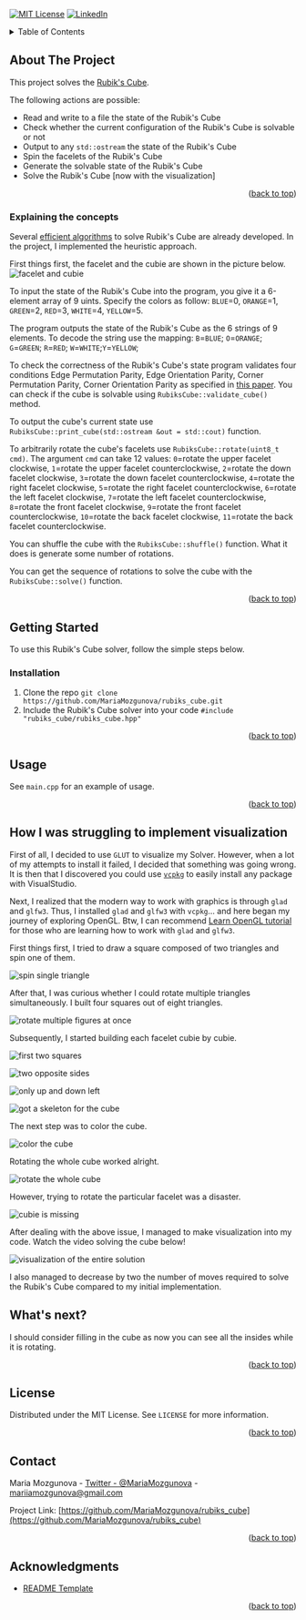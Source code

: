 <div id="top"></div>



<!-- PROJECT SHIELDS -->
[![MIT License][license-shield]][license-url]
[![LinkedIn][linkedin-shield]][linkedin-url]



<!-- TABLE OF CONTENTS -->
<details>
  <summary>Table of Contents</summary>
  <ol>
    <li>
      <a href="#about-the-project">About The Project</a>
      <ul>
        <li><a href="#explaining-the-concepts">Explaining the concepts</a></li>
      </ul>
    </li>
    <li>
      <a href="#getting-started">Getting Started</a>
      <ul>
        <li><a href="#installation">Installation</a></li>
      </ul>
    </li>
    <li><a href="#usage">Usage</a></li>
    <li><a href="#how-i-was-struggling-to-implement-visualization">How I was struggling to implement visualization</a></li>
    <li><a href="#whats-next">What's next?</a></li>
    <li><a href="#license">License</a></li>
    <li><a href="#contact">Contact</a></li>
    <li><a href="#acknowledgments">Acknowledgments</a></li>
  </ol>
</details>



<!-- ABOUT THE PROJECT -->
## About The Project

This project solves the [Rubik's Cube](https://en.wikipedia.org/wiki/Rubik%27s_Cube).

The following actions are possible:

- Read and write to a file the state of the Rubik's Cube
- Check whether the current configuration of the Rubik's Cube is solvable or not
- Output to any `std::ostream` the state of the Rubik's Cube
- Spin the facelets of the Rubik's Cube
- Generate the solvable state of the Rubik's Cube
- Solve the Rubik's Cube [now with the visualization]

<p align="right">(<a href="#top">back to top</a>)</p>



### Explaining the concepts

Several [efficient algorithms](https://en.wikipedia.org/wiki/Optimal_solutions_for_Rubik%27s_Cube) to solve Rubik's Cube are already developed. In the project, I implemented the heuristic approach.

First things first, the facelet and the cubie are shown in the picture below.
![facelet and cubie](https://github.com/MariaMozgunova/pictures/blob/master/facelet_and_cubie.png?raw=true)

To input the state of the Rubik's Cube into the program, you give it a 6-element array of 9 uints. Specify the colors as follow: `BLUE`=0, `ORANGE`=1, `GREEN`=2, `RED`=3, `WHITE`=4, `YELLOW`=5.

The program outputs the state of the Rubik's Cube as the 6 strings of 9 elements. To decode the string use the mapping: `B`=`BLUE`; `O`=`ORANGE`; `G`=`GREEN`; `R`=`RED`; `W`=`WHITE`;`Y`=`YELLOW`;

To check the correctness of the Rubik's Cube's state program validates four conditions Edge Permutation Parity, Edge Orientation Parity, Corner Permutation Parity, Corner Orientation Parity as specified in [this paper](http://www.math.rwth-aachen.de/~Martin.Schoenert/Cube-Lovers/David_Vanderschel__Orbit_Classification.html). You can check if the cube is solvable using `RubiksCube::validate_cube()` method.

To output the cube's current state use `RubiksCube::print_cube(std::ostream &out = std::cout)` function.

To arbitrarily rotate the cube's facelets use `RubiksCube::rotate(uint8_t cmd)`. The argument `cmd` can take 12 values: 
`0`=rotate the upper facelet clockwise, 
`1`=rotate the upper facelet counterclockwise, 
`2`=rotate the down facelet clockwise, 
`3`=rotate the down facelet counterclockwise, 
`4`=rotate the right facelet clockwise, 
`5`=rotate the right facelet counterclockwise, 
`6`=rotate the left facelet clockwise, 
`7`=rotate the left facelet counterclockwise, 
`8`=rotate the front facelet clockwise, 
`9`=rotate the front facelet counterclockwise, 
`10`=rotate the back facelet clockwise, 
`11`=rotate the back facelet counterclockwise.

You can shuffle the cube with the `RubiksCube::shuffle()` function. What it does is generate some number of rotations.

You can get the sequence of rotations to solve the cube with the `RubiksCube::solve()` function. 

<p align="right">(<a href="#top">back to top</a>)</p>



<!-- GETTING STARTED -->
## Getting Started

To use this Rubik's Cube solver, follow the simple steps below.

### Installation

1. Clone the repo `git clone https://github.com/MariaMozgunova/rubiks_cube.git`
2. Include the Rubik's Cube solver into your code `#include "rubiks_cube/rubiks_cube.hpp"`

<p align="right">(<a href="#top">back to top</a>)</p>



<!-- USAGE EXAMPLES -->
## Usage

See `main.cpp` for an example of usage.

<p align="right">(<a href="#top">back to top</a>)</p>



<!-- VISUALIZATION JOURNEY -->
## How I was struggling to implement visualization

First of all, I decided to use `GLUT` to visualize my Solver. However, when a lot of my attempts to install it failed, I decided that something was going wrong. It is then that I discovered you could use [`vcpkg`](https://www.youtube.com/watch?v=pSirBt4OgXQ) to easily install any package with VisualStudio. 

Next, I realized that the modern way to work with graphics is through `glad` and `glfw3`. Thus, I installed `glad` and `glfw3` with `vcpkg`... and here began my journey of exploring OpenGL. Btw, I can recommend [Learn OpenGL tutorial](https://learnopengl.com/Introduction) for those who are learning how to work with `glad` and `glfw3`.

First things first, I tried to draw a square composed of two triangles and spin one of them.

![spin single triangle]()

After that, I was curious whether I could rotate multiple triangles simultaneously. I built four squares out of eight triangles.

![rotate multiple figures at once](https://github.com/MariaMozgunova/pictures/blob/master/%D0%BA%D1%83%D0%B1%D0%B8%D0%BA%202%20by%202%20by%201.png)

Subsequently, I started building each facelet cubie by cubie.

![first two squares](https://github.com/MariaMozgunova/pictures/blob/master/building%20each%20facelet%20cubie%20by%20cubie.png)

![two opposite sides](https://github.com/MariaMozgunova/pictures/blob/master/get%20B%20facelet%20nearly%20for%20free%20(notice%20that%20z%20coordinates%20can%20only%20be%20negated).png)

![only up and down left](https://github.com/MariaMozgunova/pictures/blob/master/got%20a%20bracelet.png)

![got a skeleton for the cube](https://github.com/MariaMozgunova/pictures/blob/master/hey%2C%20skeleton%20is%20finally%20built.png)

The next step was to color the cube.

![color the cube](https://github.com/MariaMozgunova/pictures/blob/master/look!%20it%20actually%20works.png)

Rotating the whole cube worked alright.

![rotate the whole cube]()

However, trying to rotate the particular facelet was a disaster.

![cubie is missing](https://github.com/MariaMozgunova/pictures/blob/master/hey%2C%20why%20some%20of%20the%20squares%20are%20missing.png)

After dealing with the above issue, I managed to make visualization into my code. Watch the video solving the cube below!

![visualization of the entire solution]()

I also managed to decrease by two the number of moves required to solve the Rubik's Cube compared to my initial implementation.



<!-- FURTHER DEVELOPMENT -->
## What's next?

I should consider filling in the cube as now you can see all the insides while it is rotating.

<p align="right">(<a href="#top">back to top</a>)</p>



<!-- LICENSE -->
## License

Distributed under the MIT License. See `LICENSE` for more information.

<p align="right">(<a href="#top">back to top</a>)</p>



<!-- CONTACT -->
## Contact

Maria Mozgunova - [Twitter - @MariaMozgunova](https://twitter.com/MariaMozgunova) - mariiamozgunova@gmail.com

Project Link: [https://github.com/MariaMozgunova/rubiks_cube](https://github.com/MariaMozgunova/rubiks_cube)

<p align="right">(<a href="#top">back to top</a>)</p>



<!-- ACKNOWLEDGMENTS -->
## Acknowledgments

* [README Template](https://github.com/othneildrew/Best-README-Template)

<p align="right">(<a href="#top">back to top</a>)</p>



<!-- MARKDOWN LINKS & IMAGES -->
<!-- https://www.markdownguide.org/basic-syntax/#reference-style-links -->
[license-shield]: https://img.shields.io/github/license/othneildrew/Best-README-Template.svg?style=for-the-badge
[license-url]: https://github.com/MariaMozgunova/rubiks_cube/blob/master/LICENSE
[linkedin-shield]: https://img.shields.io/badge/-LinkedIn-black.svg?style=for-the-badge&logo=linkedin&colorB=555
[linkedin-url]: https://www.linkedin.com/in/mariamozgunova/
